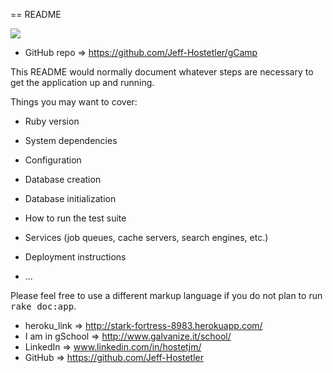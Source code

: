 
== README

![](https://travis-ci.org/Jeff-Hostetler/gCamp.svg?branch=master)

* GitHub repo => https://github.com/Jeff-Hostetler/gCamp

This README would normally document whatever steps are necessary to get the
application up and running.

Things you may want to cover:

* Ruby version

* System dependencies

* Configuration

* Database creation

* Database initialization

* How to run the test suite

* Services (job queues, cache servers, search engines, etc.)

* Deployment instructions

* ...


Please feel free to use a different markup language if you do not plan to run
<tt>rake doc:app</tt>.

* heroku_link => http://stark-fortress-8983.herokuapp.com/
* I am in gSchool => http://www.galvanize.it/school/
* LinkedIn => www.linkedin.com/in/hostetjm/
* GitHub => https://github.com/Jeff-Hostetler
